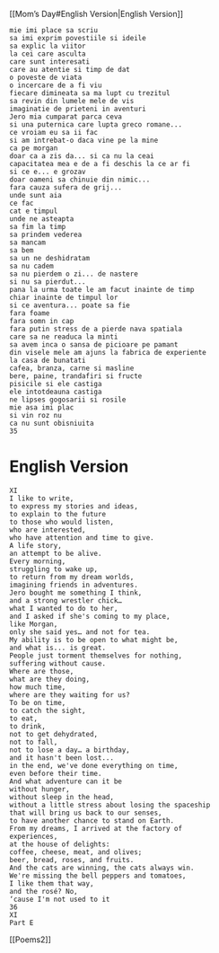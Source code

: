 [[Mom’s Day#English Version|English Version]]

    mie imi place sa scriu
    sa imi exprim povestiile si ideile
    sa explic la viitor
    la cei care asculta
    care sunt interesati
    care au atentie si timp de dat
    o poveste de viata
    o incercare de a fi viu
    fiecare dimineata sa ma lupt cu trezitul
    sa revin din lumele mele de vis
    imaginatie de prieteni in aventuri
    Jero mia cumparat parca ceva
    si una puternica care lupta greco romane...
    ce vroiam eu sa ii fac
    si am intrebat-o daca vine pe la mine
    ca pe morgan
    doar ca a zis da... si ca nu la ceai
    capacitatea mea e de a fi deschis la ce ar fi
    si ce e... e grozav
    doar oameni sa chinuie din nimic...
    fara cauza sufera de grij...
    unde sunt aia
    ce fac
    cat e timpul
    unde ne asteapta
    sa fim la timp
    sa prindem vederea
    sa mancam
    sa bem
    sa un ne deshidratam
    sa nu cadem
    sa nu pierdem o zi... de nastere
    si nu sa pierdut...
    pana la urma toate le am facut inainte de timp
    chiar inainte de timpul lor
    si ce aventura... poate sa fie
    fara foame
    fara somn in cap
    fara putin stress de a pierde nava spatiala
    care sa ne readuca la minti
    sa avem inca o sansa de picioare pe pamant
    din visele mele am ajuns la fabrica de experiente
    la casa de bunatati
    cafea, branza, carne si masline
    bere, paine, trandafiri si fructe
    pisicile si ele castiga
    ele intotdeauna castiga
    ne lipses gogosarii si rosile
    mie asa imi plac
    si vin roz nu
    ca nu sunt obisniuita
    35

# English Version
    XI
    I like to write,
    to express my stories and ideas,
    to explain to the future
    to those who would listen,
    who are interested,
    who have attention and time to give.
    A life story,
    an attempt to be alive.
    Every morning,
    struggling to wake up,
    to return from my dream worlds,
    imagining friends in adventures.
    Jero bought me something I think,
    and a strong wrestler chick…
    what I wanted to do to her,
    and I asked if she's coming to my place,
    like Morgan,
    only she said yes… and not for tea.
    My ability is to be open to what might be,
    and what is... is great.
    People just torment themselves for nothing,
    suffering without cause.
    Where are those,
    what are they doing,
    how much time,
    where are they waiting for us?
    To be on time,
    to catch the sight,
    to eat,
    to drink,
    not to get dehydrated,
    not to fall,
    not to lose a day… a birthday,
    and it hasn't been lost...
    in the end, we've done everything on time,
    even before their time.
    And what adventure can it be
    without hunger,
    without sleep in the head,
    without a little stress about losing the spaceship
    that will bring us back to our senses,
    to have another chance to stand on Earth.
    From my dreams, I arrived at the factory of
    experiences,
    at the house of delights:
    coffee, cheese, meat, and olives;
    beer, bread, roses, and fruits.
    And the cats are winning, the cats always win.
    We're missing the bell peppers and tomatoes,
    I like them that way,
    and the rosé? No,
    ‘cause I'm not used to it
    36
    XI
    Part E

[[Poems2]]